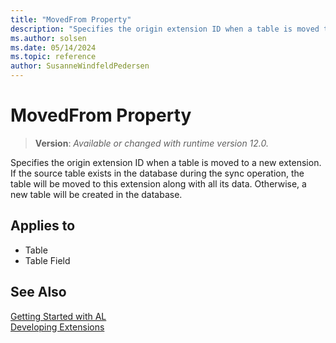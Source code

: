 ```yaml
---
title: "MovedFrom Property"
description: "Specifies the origin extension ID when a table is moved to a new extension."
ms.author: solsen
ms.date: 05/14/2024
ms.topic: reference
author: SusanneWindfeldPedersen
---
```

[//]: # (START>DO_NOT_EDIT)
[//]: # (IMPORTANT:Do not edit any of the content between here and the END>DO_NOT_EDIT.)
[//]: # (Any modifications should be made in the .xml files in the ModernDev repo.)
# MovedFrom Property
> **Version**: _Available or changed with runtime version 12.0._

Specifies the origin extension ID when a table is moved to a new extension. If the source table exists in the database during the sync operation, the table will be moved to this extension along with all its data. Otherwise, a new table will be created in the database.

## Applies to
-   Table
-   Table Field

[//]: # (IMPORTANT: END>DO_NOT_EDIT)
## See Also  
[Getting Started with AL](../devenv-get-started.md)  
[Developing Extensions](../devenv-dev-overview.md)  